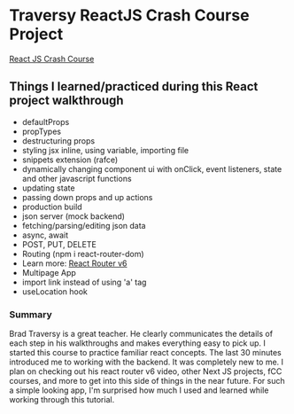 # Traversy ReactJS Crash Course Project
[React JS Crash Course](https://www.youtube.com/watch?v=w7ejDZ8SWv8&t=4077s)

## Things I learned/practiced during this React project walkthrough
- defaultProps
- propTypes
- destructuring props
- styling jsx inline, using variable, importing file
- snippets extension (rafce)
- dynamically changing component ui with onClick, event listeners, state and other javascript functions
- updating state
- passing down props and up actions
- production build
- json server (mock backend)
- fetching/parsing/editing json data
- async, await
- POST, PUT, DELETE
- Routing (npm i react-router-dom) 
 - Learn more: [React Router v6](https://www.youtube.com/watch?v=k2Zk5cbiZhg)
- Multipage App
- import link instead of using 'a' tag
- useLocation hook

### Summary
Brad Traversy is a great teacher. He clearly communicates the details of each step in his walkthroughs and makes everything easy to pick up. I started this course to practice familiar react concepts. The last 30 minutes introduced me to working with the backend. It was completely new to me. I plan on checking out his react router v6 video, other Next JS projects, fCC courses, and more to get into this side of things in the near future. For such a simple looking app, I'm surprised how much I used and learned while working through this tutorial. 